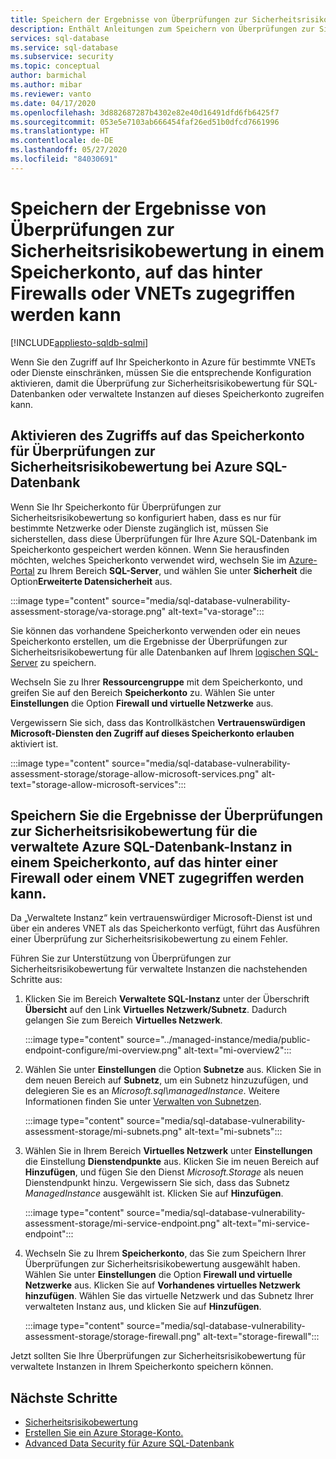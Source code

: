 ```yaml
---
title: Speichern der Ergebnisse von Überprüfungen zur Sicherheitsrisikobewertung in einem Speicherkonto, auf das hinter Firewalls oder VNETs zugegriffen werden kann
description: Enthält Anleitungen zum Speichern von Überprüfungen zur Sicherheitsrisikobewertung in einem Speicherkonto, auf das über eine Firewall oder ein VNET zugegriffen werden kann.
services: sql-database
ms.service: sql-database
ms.subservice: security
ms.topic: conceptual
author: barmichal
ms.author: mibar
ms.reviewer: vanto
ms.date: 04/17/2020
ms.openlocfilehash: 3d882687287b4302e82e40d16491dfd6fb6425f7
ms.sourcegitcommit: 053e5e7103ab666454faf26ed51b0dfcd7661996
ms.translationtype: HT
ms.contentlocale: de-DE
ms.lasthandoff: 05/27/2020
ms.locfileid: "84030691"
---
```

# <a name="store-vulnerability-assessment-scan-results-in-a-storage-account-accessible-behind-firewalls-and-vnets"></a>Speichern der Ergebnisse von Überprüfungen zur Sicherheitsrisikobewertung in einem Speicherkonto, auf das hinter Firewalls oder VNETs zugegriffen werden kann
[!INCLUDE[appliesto-sqldb-sqlmi](../includes/appliesto-sqldb-sqlmi.md)]

Wenn Sie den Zugriff auf Ihr Speicherkonto in Azure für bestimmte VNETs oder Dienste einschränken, müssen Sie die entsprechende Konfiguration aktivieren, damit die Überprüfung zur Sicherheitsrisikobewertung für SQL-Datenbanken oder verwaltete Instanzen auf dieses Speicherkonto zugreifen kann.

## <a name="enable-azure-sql-database-va-scanning-access-to-the-storage-account"></a>Aktivieren des Zugriffs auf das Speicherkonto für Überprüfungen zur Sicherheitsrisikobewertung bei Azure SQL-Datenbank

Wenn Sie Ihr Speicherkonto für Überprüfungen zur Sicherheitsrisikobewertung so konfiguriert haben, dass es nur für bestimmte Netzwerke oder Dienste zugänglich ist, müssen Sie sicherstellen, dass diese Überprüfungen für Ihre Azure SQL-Datenbank im Speicherkonto gespeichert werden können. Wenn Sie herausfinden möchten, welches Speicherkonto verwendet wird, wechseln Sie im [Azure-Portal](https://portal.azure.com) zu Ihrem Bereich **SQL-Server**, und wählen Sie unter **Sicherheit** die Option**Erweiterte Datensicherheit** aus.

:::image type="content" source="media/sql-database-vulnerability-assessment-storage/va-storage.png" alt-text="va-storage":::

Sie können das vorhandene Speicherkonto verwenden oder ein neues Speicherkonto erstellen, um die Ergebnisse der Überprüfungen zur Sicherheitsrisikobewertung für alle Datenbanken auf Ihrem [logischen SQL-Server](logical-servers.md) zu speichern.

Wechseln Sie zu Ihrer **Ressourcengruppe** mit dem Speicherkonto, und greifen Sie auf den Bereich **Speicherkonto** zu. Wählen Sie unter **Einstellungen** die Option **Firewall und virtuelle Netzwerke** aus.

Vergewissern Sie sich, dass das Kontrollkästchen **Vertrauenswürdigen Microsoft-Diensten den Zugriff auf dieses Speicherkonto erlauben** aktiviert ist.

:::image type="content" source="media/sql-database-vulnerability-assessment-storage/storage-allow-microsoft-services.png" alt-text="storage-allow-microsoft-services":::

## <a name="store-va-scan-results-for-azure-sql-managed-instance-in-a-storage-account-that-can-be-accessed-behind-a-firewall-or-vnet"></a>Speichern Sie die Ergebnisse der Überprüfungen zur Sicherheitsrisikobewertung für die verwaltete Azure SQL-Datenbank-Instanz in einem Speicherkonto, auf das hinter einer Firewall oder einem VNET zugegriffen werden kann.

Da „Verwaltete Instanz“ kein vertrauenswürdiger Microsoft-Dienst ist und über ein anderes VNET als das Speicherkonto verfügt, führt das Ausführen einer Überprüfung zur Sicherheitsrisikobewertung zu einem Fehler.

Führen Sie zur Unterstützung von Überprüfungen zur Sicherheitsrisikobewertung für verwaltete Instanzen die nachstehenden Schritte aus:

1. Klicken Sie im Bereich **Verwaltete SQL-Instanz** unter der Überschrift **Übersicht** auf den Link **Virtuelles Netzwerk/Subnetz**. Dadurch gelangen Sie zum Bereich **Virtuelles Netzwerk**.

   :::image type="content" source="../managed-instance/media/public-endpoint-configure/mi-overview.png" alt-text="mi-overview2":::

1. Wählen Sie unter **Einstellungen** die Option **Subnetze** aus. Klicken Sie in dem neuen Bereich auf **Subnetz**, um ein Subnetz hinzuzufügen, und delegieren Sie es an *Microsoft.sql\managedInstance*. Weitere Informationen finden Sie unter [Verwalten von Subnetzen](../../virtual-network/virtual-network-manage-subnet.md).

   :::image type="content" source="media/sql-database-vulnerability-assessment-storage/mi-subnets.png" alt-text="mi-subnets":::

1. Wählen Sie in Ihrem Bereich **Virtuelles Netzwerk** unter **Einstellungen** die Einstellung **Dienstendpunkte** aus. Klicken Sie im neuen Bereich auf **Hinzufügen**, und fügen Sie den Dienst *Microsoft.Storage* als neuen Dienstendpunkt hinzu. Vergewissern Sie sich, dass das Subnetz *ManagedInstance* ausgewählt ist. Klicken Sie auf **Hinzufügen**.

   :::image type="content" source="media/sql-database-vulnerability-assessment-storage/mi-service-endpoint.png" alt-text="mi-service-endpoint":::

1. Wechseln Sie zu Ihrem **Speicherkonto**, das Sie zum Speichern Ihrer Überprüfungen zur Sicherheitsrisikobewertung ausgewählt haben. Wählen Sie unter **Einstellungen** die Option **Firewall und virtuelle Netzwerke** aus. Klicken Sie auf **Vorhandenes virtuelles Netzwerk hinzufügen**. Wählen Sie das virtuelle Netzwerk und das Subnetz Ihrer verwalteten Instanz aus, und klicken Sie auf **Hinzufügen**.

   :::image type="content" source="media/sql-database-vulnerability-assessment-storage/storage-firewall.png" alt-text="storage-firewall":::

Jetzt sollten Sie Ihre Überprüfungen zur Sicherheitsrisikobewertung für verwaltete Instanzen in Ihrem Speicherkonto speichern können.

## <a name="next-steps"></a>Nächste Schritte

- [Sicherheitsrisikobewertung](sql-vulnerability-assessment.md)
- [Erstellen Sie ein Azure Storage-Konto.](../../storage/common/storage-account-create.md)
- [Advanced Data Security für Azure SQL-Datenbank](advanced-data-security.md)